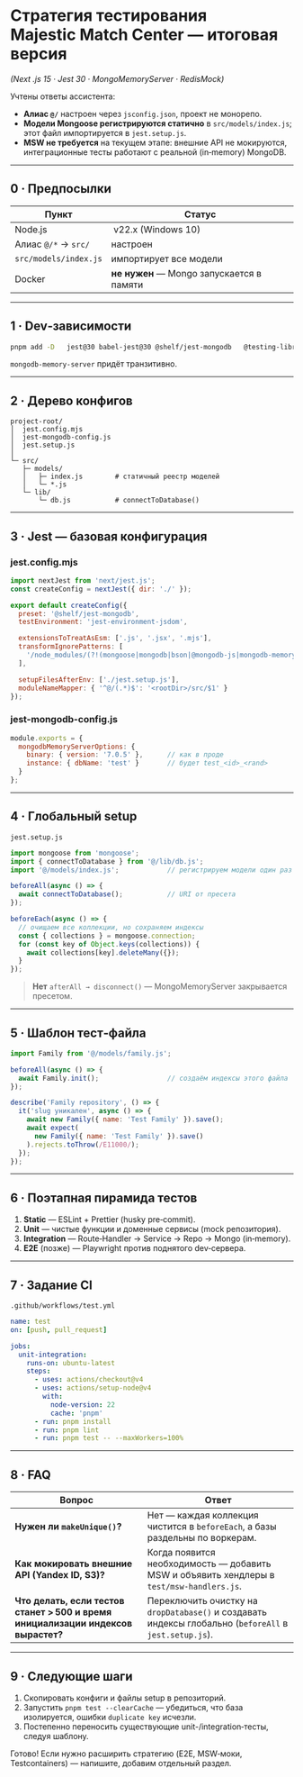 
# Стратегия тестирования Majestic Match Center — итоговая версия  
*(Next .js 15 · Jest 30 · MongoMemoryServer · RedisMock)*  

Учтены ответы ассистента:

* **Алиас `@/`** настроен через `jsconfig.json`, проект не монорепо.  
* **Модели Mongoose регистрируются статично** в `src/models/index.js`; этот файл импортируется в `jest.setup.js`.  
* **MSW не требуется** на текущем этапе: внешние API не мокируются, интеграционные тесты работают с реальной (in‑memory) MongoDB.

---

## 0 · Предпосылки

| Пункт | Статус |
|-------|--------|
| Node.js | v22.x (Windows 10) |
| Алиас `@/*` → `src/` | настроен |
| `src/models/index.js` | импортирует все модели |
| Docker | **не нужен** — Mongo запускается в памяти |

---

## 1 · Dev‑зависимости

```bash
pnpm add -D   jest@30 babel-jest@30 @shelf/jest-mongodb   @testing-library/react @sinonjs/fake-timers   eslint prettier
```

`mongodb-memory-server` придёт транзитивно.

---

## 2 · Дерево конфигов

```
project-root/
│  jest.config.mjs
│  jest-mongodb-config.js
│  jest.setup.js
│
└─ src/
   ├─ models/
   │   ├─ index.js        # статичный реестр моделей
   │   └─ *.js
   └─ lib/
       └─ db.js           # connectToDatabase()
```

---

## 3 · Jest — базовая конфигурация

### jest.config.mjs
```js
import nextJest from 'next/jest.js';
const createConfig = nextJest({ dir: './' });

export default createConfig({
  preset: '@shelf/jest-mongodb',
  testEnvironment: 'jest-environment-jsdom',

  extensionsToTreatAsEsm: ['.js', '.jsx', '.mjs'],
  transformIgnorePatterns: [
    '/node_modules/(?!(mongoose|mongodb|bson|@mongodb-js|mongodb-memory-server)/)'
  ],

  setupFilesAfterEnv: ['./jest.setup.js'],
  moduleNameMapper: { '^@/(.*)$': '<rootDir>/src/$1' }
});
```

### jest-mongodb-config.js
```js
module.exports = {
  mongodbMemoryServerOptions: {
    binary: { version: '7.0.5' },      // как в проде
    instance: { dbName: 'test' }       // будет test_<id>_<rand>
  }
};
```

---

## 4 · Глобальный setup

`jest.setup.js`
```js
import mongoose from 'mongoose';
import { connectToDatabase } from '@/lib/db.js';
import '@/models/index.js';            // регистрируем модели один раз

beforeAll(async () => {
  await connectToDatabase();           // URI от пресета
});

beforeEach(async () => {
  // очищаем все коллекции, но сохраняем индексы
  const { collections } = mongoose.connection;
  for (const key of Object.keys(collections)) {
    await collections[key].deleteMany({});
  }
});
```
> **Нет** `afterAll → disconnect()` — MongoMemoryServer закрывается пресетом.

---

## 5 · Шаблон тест‑файла

```js
import Family from '@/models/family.js';

beforeAll(async () => {
  await Family.init();                 // создаём индексы этого файла
});

describe('Family repository', () => {
  it('slug уникален', async () => {
    await new Family({ name: 'Test Family' }).save();
    await expect(
      new Family({ name: 'Test Family' }).save()
    ).rejects.toThrow(/E11000/);
  });
});
```

---

## 6 · Поэтапная пирамида тестов

1. **Static** — ESLint + Prettier (husky pre‑commit).  
2. **Unit** — чистые функции и доменные сервисы (mock репозитория).  
3. **Integration** — Route‑Handler → Service → Repo → Mongo (in‑memory).  
4. **E2E** (позже) — Playwright против поднятого dev‑сервера.

---

## 7 · Задание CI

`.github/workflows/test.yml`
```yaml
name: test
on: [push, pull_request]

jobs:
  unit-integration:
    runs-on: ubuntu-latest
    steps:
      - uses: actions/checkout@v4
      - uses: actions/setup-node@v4
        with:
          node-version: 22
          cache: 'pnpm'
      - run: pnpm install
      - run: pnpm lint
      - run: pnpm test -- --maxWorkers=100%
```

---

## 8 · FAQ

| Вопрос | Ответ |
|--------|-------|
| **Нужен ли `makeUnique()`?** | Нет — каждая коллекция чистится в `beforeEach`, а базы раздельны по воркерам. |
| **Как мокировать внешние API (Yandex ID, S3)?** | Когда появится необходимость — добавить MSW и объявить хендлеры в `test/msw-handlers.js`. |
| **Что делать, если тестов станет > 500 и время инициализации индексов вырастет?** | Переключить очистку на `dropDatabase()` и создавать индексы глобально (`beforeAll` в `jest.setup.js`). |

---

## 9 · Следующие шаги

1. Скопировать конфиги и файлы setup в репозиторий.  
2. Запустить `pnpm test --clearCache` — убедиться, что база изолируется, ошибки `duplicate key` исчезли.  
3. Постепенно переносить существующие unit-/integration‑тесты, следуя шаблону.  

Готово! Если нужно расширить стратегию (E2E, MSW‑моки, Testcontainers) — напишите, добавим отдельный раздел. 
